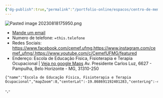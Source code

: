 ```yaml
---
{"dg-publish":true,"permalink":"/portfolio-online/espacos/centro-de-memoria-da-educacao-fisica-do-esporte-e-do-lazer/","tags":["💼/📍"],"created":"2024-02-05T11:59:48.377-03:00","updated":"2024-02-05T11:39:19.900-03:00"}
---
```



![Pasted image 20230818175950.png](/img/user/XX_Anexos/Pasted%20image%2020230818175950.png)


- [Mande um email](mailto:cemefufmg@gmail.com)
- Numero de telefone: `=this.telefone`
- Redes Sociais:
	 https://www.facebook.com/cemef.ufmg,https://www.instagram.com/cemef_ufmg/,https://www.youtube.com/c/CemefUFMG/featured
- Endereço:
Escola de Educação Física, Fisioterapia e Terapia Ocupacional | [Veja no google Maps](https://www.google.com/search?sca_esv=558180114&tbm=lcl&q=Escola+de+Educa%C3%A7%C3%A3o+F%C3%ADsica,+Fisioterapia+e+Terapia+Ocupacional&rflfq=1&num=20&stick=H4sIAAAAAAAAAC2QPW7bQBCFoSJBerpiEfAAKeb_p4sLqXWTC2xoFQQsUxGlC8WF4SJA7sDb5BQeBsYCi503g7fvmy-f-85DkVhJnQhJMCT6zgABIBNUhFOcXfouo8Y409y9blKz_g6Z2VlIURCSHFmt7yRc1BE8SydKNS1TjhLEDdEDsHolUkKUvQJT1D9VUImWIMCgmJGIlpx9p8ERwSYlU4arxzbpICqoCqZE7hqVST1dhSQN3MgqYpkqJGwsQM6RIjVbo1YGZCBFIea24W0GEkVQJzUQs4JjqUDEpkDCBkZYWXJTK4pRaLUSxYoSa6usDs7ptRvRothYLd1Ss7jiP245_d3t_u2-3i_D-bgsc1uGazv9XN9OW_3rNi3t0k6_P33fL-P81IbH47B_vI1tfV1f5uGw_lmmsX0bDtMyzdfjpZ2nNhyHHx-vh_F2buM0P7end3KRvc_pAQAA&sa=X&ved=2ahUKEwiKgt2dkeeAAxXFHrkGHbIVBAcQ63UoAXoECFIQAg&biw=1920&bih=969&dpr=1#rlfi=hd:;si:;mv:[[-19.868691192401283,-43.94895103699534],[-19.88511717252077,-43.98113754517406\|-19.868691192401283,-43.94895103699534],[-19.88511717252077,-43.98113754517406]])
Av. Presidente Carlos Luz, 6627 - Pampulha, Belo Horizonte - MG, 31310-250


```mapview
{"name":"Escola de Educação Física, Fisioterapia e Terapia Ocupacional","mapZoom":8,"centerLat":-19.868691192401283,"centerLng":-43.94895103699534,"query":"","chosenMapSource":0}
```


-,-
